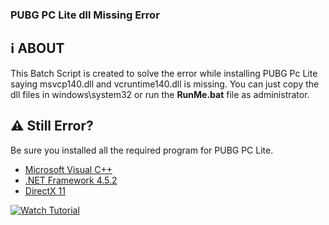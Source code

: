 ###  **PUBG PC Lite dll Missing Error**

:information_source: ABOUT
 -----
This Batch Script is created to solve the error while installing PUBG Pc Lite saying msvcp140.dll and vcruntime140.dll is missing. You can just copy the dll files in windows\system32 or run the **RunMe.bat** file as administrator.

 ##  :warning: Still Error?
 
 Be sure you installed all the required program for PUBG PC Lite.
  - [Microsoft Visual C++](https://support.microsoft.com/help/2977003/the-latest-supported-visual-c-downloads)
  - [.NET Framework 4.5.2](https://www.microsoft.com/net/download/dotnet-framework-runtime)
  - [DirectX 11](https://www.microsoft.com/download/details.aspx?id=35)
  
  [![Watch Tutorial](https://img.youtube.com/vi/ybWRBvarotI/0.jpg)](https://www.youtube.com/watch?v=ybWRBvarotI)
